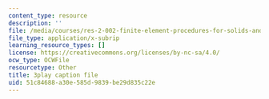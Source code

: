 ```yaml
---
content_type: resource
description: ''
file: /media/courses/res-2-002-finite-element-procedures-for-solids-and-structures-spring-2010/51c84688a30e585d9839be29d835c22e_Krb1fF2Ycgo.vtt
file_type: application/x-subrip
learning_resource_types: []
license: https://creativecommons.org/licenses/by-nc-sa/4.0/
ocw_type: OCWFile
resourcetype: Other
title: 3play caption file
uid: 51c84688-a30e-585d-9839-be29d835c22e
---
```

